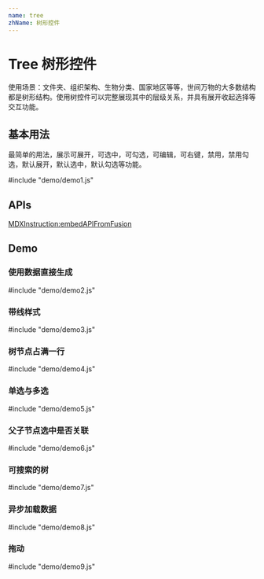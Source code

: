```yaml
---
name: tree
zhName: 树形控件
---
```


# Tree 树形控件


使用场景：文件夹、组织架构、生物分类、国家地区等等，世间万物的大多数结构都是树形结构。使用树控件可以完整展现其中的层级关系，并具有展开收起选择等交互功能。

## 基本用法

最简单的用法，展示可展开，可选中，可勾选，可编辑，可右键，禁用，禁用勾选，默认展开，默认选中，默认勾选等功能。

#include "demo/demo1.js"


## APIs

[MDXInstruction:embedAPIFromFusion](https://github.com/alibaba-fusion/next/blob/master/docs/tree/index.md)

## Demo
 

### 使用数据直接生成

#include "demo/demo2.js"

### 带线样式

#include "demo/demo3.js"

### 树节点占满一行

#include "demo/demo4.js"

### 单选与多选

#include "demo/demo5.js"

### 父子节点选中是否关联

#include "demo/demo6.js"

### 可搜索的树

#include "demo/demo7.js"

### 异步加载数据

#include "demo/demo8.js"

### 拖动

#include "demo/demo9.js"


